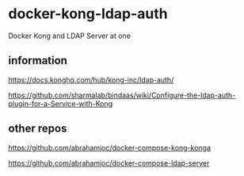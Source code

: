 # docker-kong-ldap-auth
Docker Kong and LDAP Server at one

## information

https://docs.konghq.com/hub/kong-inc/ldap-auth/

https://github.com/sharmalab/bindaas/wiki/Configure-the-ldap-auth-plugin-for-a-Service-with-Kong

## other repos
https://github.com/abrahamjoc/docker-compose-kong-konga

https://github.com/abrahamjoc/docker-compose-ldap-server
